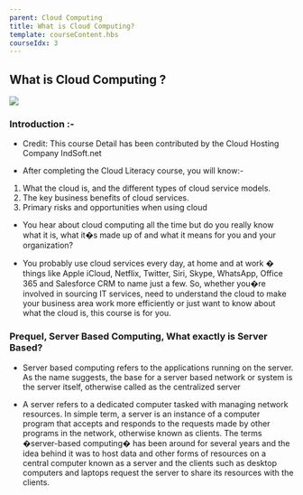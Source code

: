 ```yaml
---
parent: Cloud Computing
title: What is Cloud Computing?
template: courseContent.hbs
courseIdx: 3
---
```

  ## What is Cloud Computing ?

![](https://uat.blockdegree.org/img/cloud-computing-imges/image7.jpg)

### Introduction :-
- Credit: This course Detail has been contributed by the Cloud Hosting Company IndSoft.net 

- After completing the Cloud Literacy course, you will know:-

1. What the cloud is, and the different types of cloud service models. 
2. The key business benefits of cloud services. 
3. Primary risks and opportunities when using cloud 

- You hear about cloud computing all the time but do you really know what it is, what it�s made up of and what it means for you and your organization?

- You probably use cloud services every day, at home and at work � things like Apple iCloud, Netflix, Twitter, Siri, Skype, WhatsApp, Office 365 and Salesforce CRM to name just a few. So, whether you�re involved in sourcing IT services, need to understand the cloud to make your business area work more efficiently or just want to know about what the cloud is, this course is for you.

### Prequel, Server Based Computing, What exactly is Server Based?

- Server based computing refers to the applications running on the server. As the name suggests, the base for a server based network or system is the server itself, otherwise called as the centralized server

-  A server refers to a dedicated computer tasked with managing network resources. In simple term, a server is an instance of a computer program that accepts and responds to the requests made by other programs in the network, otherwise known as clients. The terms �server-based computing� has been around for several years and the idea behind it was to host data and other forms of resources on a central computer known as a server and the clients such as desktop computers and laptops request the server to share its resources with the clients.




     

